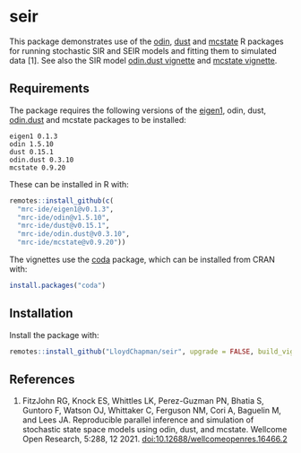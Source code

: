 # seir

This package demonstrates use of the [odin](https://mrc-ide.github.io/odin/), [dust](https://mrc-ide.github.io/dust/) and [mcstate](https://mrc-ide.github.io/mcstate/) R packages for running stochastic SIR and SEIR models and fitting them to simulated data [1]. See also the SIR model [odin.dust vignette](https://mrc-ide.github.io/odin.dust/articles/sir_models.html) and [mcstate vignette](https://mrc-ide.github.io/mcstate/articles/sir_models.html).

## Requirements
The package requires the following versions of the [eigen1](https://github.com/mrc-ide/eigen1/), odin, dust, [odin.dust](https://mrc-ide.github.io/odin.dust/) and mcstate packages to be installed:
```
eigen1 0.1.3
odin 1.5.10
dust 0.15.1
odin.dust 0.3.10 
mcstate 0.9.20
```
These can be installed in R with:
```r
remotes::install_github(c(
  "mrc-ide/eigen1@v0.1.3",
  "mrc-ide/odin@v1.5.10",
  "mrc-ide/dust@v0.15.1",
  "mrc-ide/odin.dust@v0.3.10",
  "mrc-ide/mcstate@v0.9.20"))
```
The vignettes use the [coda](https://cran.r-project.org/web/packages/coda/index.html) package, which can be installed from CRAN with:
```r
install.packages("coda")
```

## Installation
Install the package with:

```r
remotes::install_github("LloydChapman/seir", upgrade = FALSE, build_vignettes = TRUE)
```

## References
1. FitzJohn RG, Knock ES, Whittles LK, Perez-Guzman PN, Bhatia S, Guntoro F, Watson OJ, Whittaker C, Ferguson NM, Cori A, Baguelin M, and Lees JA. Reproducible parallel inference and simulation of stochastic state space models using odin, dust, and mcstate. Wellcome Open Research, 5:288, 12 2021. [doi:10.12688/wellcomeopenres.16466.2](https://doi.org/10.12688/wellcomeopenres.16466.2)
